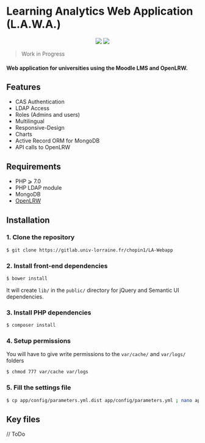 # Learning Analytics Web Application (L.A.W.A.)

<p align="center">  
  <img src='https://scrutinizer-ci.com/g/xchopin/LAWA-UL/badges/build.png?b=master'>
  <a href='https://scrutinizer-ci.com/g/xchopin/LAWA-UL/?branch=master'>
     <img src='https://scrutinizer-ci.com/g/xchopin/LAWA-UL/badges/quality-score.png?b=master'>
  </a>
</p>

> Work in Progress <br>

#### Web application for universities using the Moodle LMS and OpenLRW.

## Features
- CAS Authentication
- LDAP Access
- Roles (Admins and users)
- Multilingual
- Responsive-Design
- Charts
- Active Record ORM for MongoDB
- API calls to OpenLRW

## Requirements
- PHP ⩾ 7.0
- PHP LDAP module
- MongoDB
- [OpenLRW](https://github.com/Apereo-Learning-Analytics-Initiative/OpenLRW)

## Installation
### 1. Clone the repository
``` bash
$ git clone https://gitlab.univ-lorraine.fr/chopin1/LA-Webapp
```

### 2. Install front-end dependencies
``` bash
$ bower install
```
It will create `lib/` in the `public/` directory for jQuery and Semantic UI dependencies.

### 3. Install PHP dependencies
``` bash
$ composer install
```

### 4. Setup permissions
You will have to give write permissions to the `var/cache/` and `var/logs/` folders
``` bash
$ chmod 777 var/cache var/logs
```

### 5. Fill the settings file
``` bash
$ cp app/config/parameters.yml.dist app/config/parameters.yml ; nano app/config/parameters.yml
```
## Key files
// ToDo
